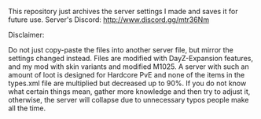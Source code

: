 This repository just archives the server settings I made and saves it for future use. Server's Discord:
http://www.discord.gg/mtr36Nm

Disclaimer:

Do not just copy-paste the files into another server file, but mirror the settings changed instead. Files are modified with DayZ-Expansion features, and my mod with skin variants and modified M1025. A server with such an amount of loot is designed for Hardcore PvE and none of the items in the types.xml file are multiplied but decreased up to 90%. If you do not know what certain things mean, gather more knowledge and then try to adjust it, otherwise, the server will collapse due to unnecessary typos people make all the time.
